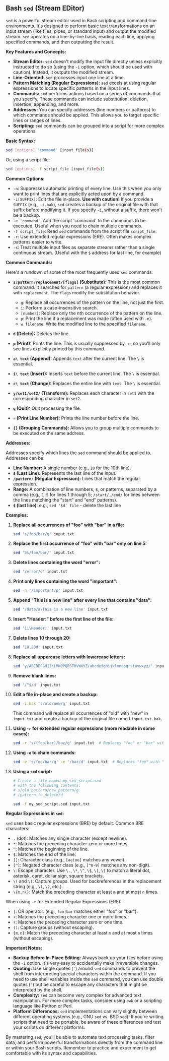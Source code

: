 ## Bash `sed` (Stream EDitor)

`sed` is a powerful stream editor used in Bash scripting and command-line environments. It's designed to perform basic text transformations on an input stream (like files, pipes, or standard input) and output the modified stream. `sed` operates on a line-by-line basis, reading each line, applying specified commands, and then outputting the result.

**Key Features and Concepts:**

* **Stream Editor:** `sed` doesn't modify the input file directly unless explicitly instructed to do so (using the `-i` option, which should be used with caution).  Instead, it outputs the modified stream.
* **Line-Oriented:** `sed` processes input one line at a time.
* **Pattern Matching (Regular Expressions):**  `sed` excels at using regular expressions to locate specific patterns in the input lines.
* **Commands:**  `sed` performs actions based on a series of commands that you specify.  These commands can include substitution, deletion, insertion, appending, and more.
* **Addresses:** You can specify addresses (line numbers or patterns) to which commands should be applied.  This allows you to target specific lines or ranges of lines.
* **Scripting:** `sed` commands can be grouped into a script for more complex operations.

**Basic Syntax:**

```bash
sed [options] 'command' [input_file(s)]
```

Or, using a script file:

```bash
sed [options] -f script_file [input_file(s)]
```

**Common Options:**

* `-n`:  Suppresses automatic printing of every line.  Use this when you only want to print lines that are explicitly acted upon by a command.
* `-i[SUFFIX]`:  Edit the file in-place.  **Use with caution!**  If you provide a `SUFFIX` (e.g., `-i.bak`), `sed` creates a backup of the original file with that suffix before modifying it.  If you specify `-i`, without a suffix, there won't be a backup.
* `-e 'command'`:  Add the script 'command' to the commands to be executed.  Useful when you need to chain multiple commands.
* `-f script_file`:  Read `sed` commands from the script file `script_file`.
* `-r`:  Use extended regular expressions (ERE).  Often makes complex patterns easier to write.
* `-s`:  Treat multiple input files as separate streams rather than a single continuous stream. (Useful with the `$` address for last line, for example)

**Common Commands:**

Here's a rundown of some of the most frequently used `sed` commands:

* **`s/pattern/replacement/[flags]` (Substitute):** This is the most common command.  It searches for `pattern` (a regular expression) and replaces it with `replacement`.  The `flags` modify the substitution behavior.

   * `g`:  Replace all occurrences of the pattern on the line, not just the first.
   * `i`:  Perform a case-insensitive search.
   * `[number]`: Replace only the nth occurrence of the pattern on the line.
   * `p`:  Print the line if a replacement was made (often used with `-n`).
   * `w filename`: Write the modified line to the specified `filename`.

* **`d` (Delete):**  Deletes the line.

* **`p` (Print):**  Prints the line.  This is usually suppressed by `-n`, so you'll only see lines explicitly printed by this command.

* **`a\ text` (Append):**  Appends `text` after the current line.  The `\` is essential.

* **`i\ text` (Insert):**  Inserts `text` before the current line. The `\` is essential.

* **`c\ text` (Change):**  Replaces the entire line with `text`.  The `\` is essential.

* **`y/set1/set2/` (Transform):**  Replaces each character in `set1` with the corresponding character in `set2`.

* **`q` (Quit):**  Quit processing the file.

* **`=` (Print Line Number):**  Prints the line number before the line.

* **`{}` (Grouping Commands):**  Allows you to group multiple commands to be executed on the same address.

**Addresses:**

Addresses specify which lines the `sed` command should be applied to.  Addresses can be:

* **Line Number:**  A single number (e.g., `10` for the 10th line).
* **`$` (Last Line):** Represents the last line of the input.
* **`/pattern/` (Regular Expression):**  Lines that match the regular expression.
* **Range:**  A combination of line numbers, `$`, or patterns, separated by a comma (e.g., `1,5` for lines 1 through 5; `/start/,/end/` for lines between the lines matching the "start" and "end" patterns).
* **`$` (last line)**: e.g., `sed '$d' file`  - delete the last line

**Examples:**

1. **Replace all occurrences of "foo" with "bar" in a file:**

   ```bash
   sed 's/foo/bar/g' input.txt
   ```

2. **Replace the first occurrence of "foo" with "bar" only on line 5:**

   ```bash
   sed '5s/foo/bar/' input.txt
   ```

3. **Delete lines containing the word "error":**

   ```bash
   sed '/error/d' input.txt
   ```

4. **Print only lines containing the word "important":**

   ```bash
   sed -n '/important/p' input.txt
   ```

5. **Append "This is a new line" after every line that contains "data":**

   ```bash
   sed '/data/a\This is a new line' input.txt
   ```

6. **Insert "Header:" before the first line of the file:**

   ```bash
   sed '1i\Header:' input.txt
   ```

7. **Delete lines 10 through 20:**

   ```bash
   sed '10,20d' input.txt
   ```

8. **Replace all uppercase letters with lowercase letters:**

   ```bash
   sed 'y/ABCDEFGHIJKLMNOPQRSTUVWXYZ/abcdefghijklmnopqrstuvwxyz/' input.txt
   ```

9. **Remove blank lines:**

   ```bash
   sed '/^$/d' input.txt
   ```

10. **Edit a file in-place and create a backup:**

    ```bash
    sed -i.bak 's/old/new/g' input.txt
    ```
    This command will replace all occurrences of "old" with "new" in `input.txt` and create a backup of the original file named `input.txt.bak`.

11. **Using `-r` for extended regular expressions (more readable in some cases):**

    ```bash
    sed -r 's/(foo|bar)/baz/g' input.txt  # Replaces "foo" or "bar" with "baz"
    ```

12. **Using `-e` to chain commands:**

    ```bash
    sed -e 's/foo/bar/g' -e '/baz/d' input.txt  # Replaces "foo" with "bar" AND deletes lines containing "baz"
    ```

13. **Using a `sed` script:**

    ```bash
    # Create a file named my_sed_script.sed
    # with the following contents:
    # s/old_pattern/new_pattern/g
    # /pattern_to_delete/d

    sed -f my_sed_script.sed input.txt
    ```

**Regular Expressions in `sed`:**

`sed` uses basic regular expressions (BRE) by default.  Common BRE characters:

* `.` (dot): Matches any single character (except newline).
* `*`: Matches the preceding character zero or more times.
* `^`: Matches the beginning of the line.
* `$`: Matches the end of the line.
* `[]`: Character class (e.g., `[aeiou]` matches any vowel).
* `[^]`: Negated character class (e.g., `[^0-9]` matches any non-digit).
* `\`: Escape character. Use `\.`, `\*`, `\^`, `\$`, `\[`, `\]` to match a literal dot, asterisk, caret, dollar sign, square brackets.
* `\(` and `\)`: Capture groups. Used for backreferences in the replacement string (e.g., `\1`, `\2`, etc.).
* `\{m,n\}`: Match the preceding character at least `m` and at most `n` times.

When using `-r` for Extended Regular Expressions (ERE):

* `|`: OR operator. (e.g., `foo|bar` matches either "foo" or "bar").
* `+`: Matches the preceding character one or more times.
* `?`: Matches the preceding character zero or one time.
* `()`: Capture groups (without escaping).
* `{m,n}`: Match the preceding character at least `m` and at most `n` times (without escaping).

**Important Notes:**

* **Backup Before In-Place Editing:**  Always back up your files before using the `-i` option. It's very easy to accidentally make irreversible changes.
* **Quoting:**  Use single quotes (`'`) around `sed` commands to prevent the shell from interpreting special characters within the command. If you need to use shell variables inside the `sed` command, you can use double quotes (`"`) but be careful to escape any characters that might be interpreted by the shell.
* **Complexity:** `sed` can become very complex for advanced text manipulation. For more complex tasks, consider using `awk` or a scripting language like Python or Perl.
* **Platform Differences:**  `sed` implementations can vary slightly between different operating systems (e.g., GNU `sed` vs. BSD `sed`).  If you're writing scripts that need to be portable, be aware of these differences and test your scripts on different platforms.

By mastering `sed`, you'll be able to automate text processing tasks, filter data, and perform powerful transformations directly from the command line or within your Bash scripts. Remember to practice and experiment to get comfortable with its syntax and capabilities.

